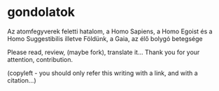 # gondolatok
Az atomfegyverek feletti hatalom, a Homo Sapiens, a Homo Egoist és a Homo Suggestibilis illetve Földünk, a Gaia, az élő bolygó betegsége

Please read, review, (maybe fork), translate it...
Thank you for your attention, contribution.

(copyleft - you should only refer this writing with a link, and with a citation...)

